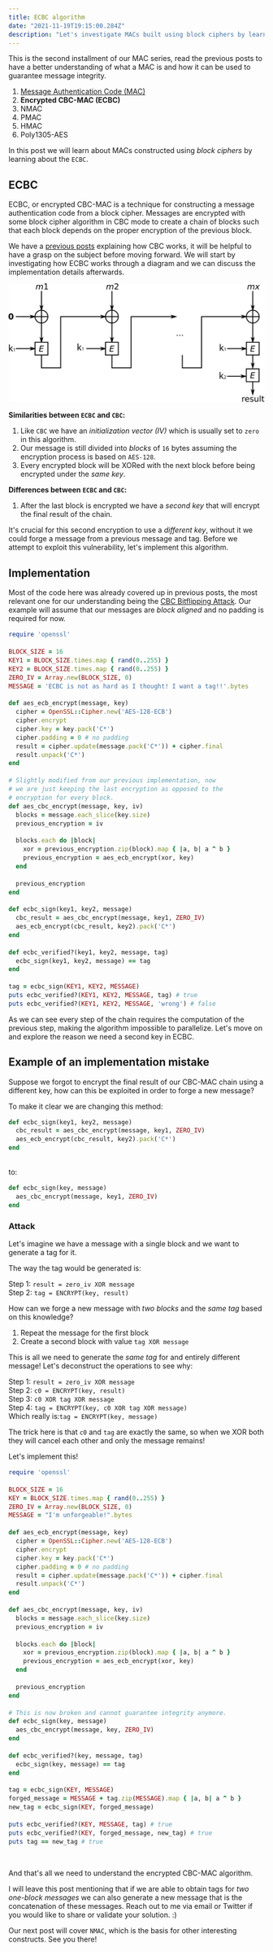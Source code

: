 ```yaml
---
title: ECBC algorithm
date: "2021-11-19T19:15:00.284Z"
description: "Let's investigate MACs built using block ciphers by learning about the ECBC algorithm."
---
```


This is the second installment of our MAC series, read the previous posts to have a better understanding of what a MAC is and how it can be used to guarantee message integrity.

1. [Message Authentication Code (MAC)](/message-authentication-code)
2. **Encrypted CBC-MAC (ECBC)**
3. NMAC
4. PMAC
5. HMAC
6. Poly1305-AES

In this post we will learn about MACs constructed using _block ciphers_ by learning about the `ECBC`.

## ECBC

ECBC, or encrypted CBC-MAC is a technique for constructing a message authentication code from a block cipher. Messages are encrypted with some block cipher algorithm in CBC mode to create a chain of blocks such that each block depends on the proper encryption of the previous block.

We have a [previous posts](/cbc-bitflipping-attack) explaining how CBC works, it will be helpful to have a grasp on the subject before moving forward. We will start by investigating how ECBC works through a diagram and we can discuss the implementation details afterwards.

![ECBC by Tom Fitzhenry](../../assets/ecbc.svg)

**Similarities between `ECBC` and `CBC`:**

1. Like `CBC` we have an _initialization vector (IV)_ which is usually set to `zero` in this algorithm.
2. Our message is still divided into _blocks_ of `16` bytes assuming the encryption process is based on `AES-128`.
3. Every encrypted block will be XORed with the next block before being encrypted under the _same key_.

**Differences between `ECBC` and `CBC`:**

1. After the last block is encrypted we have a _second key_ that will encrypt the final result of the chain.

It's crucial for this second encryption to use a _different key_, without it we could forge a message from a previous message and tag. Before we attempt to exploit this vulnerability, let's implement this algorithm.

## Implementation

Most of the code here was already covered up in previous posts, the most relevant one for our understanding being the [CBC Bitflipping Attack](/cbc-bitflipping-attack). Our example will assume that our messages are _block aligned_ and no padding is required for now.

```ruby
require 'openssl'

BLOCK_SIZE = 16
KEY1 = BLOCK_SIZE.times.map { rand(0..255) }
KEY2 = BLOCK_SIZE.times.map { rand(0..255) }
ZERO_IV = Array.new(BLOCK_SIZE, 0)
MESSAGE = 'ECBC is not as hard as I thought! I want a tag!!'.bytes

def aes_ecb_encrypt(message, key)
  cipher = OpenSSL::Cipher.new('AES-128-ECB')
  cipher.encrypt
  cipher.key = key.pack('C*')
  cipher.padding = 0 # no padding
  result = cipher.update(message.pack('C*')) + cipher.final
  result.unpack('C*')
end

# Slightly modified from our previous implementation, now
# we are just keeping the last encryption as opposed to the
# encryption for every block.
def aes_cbc_encrypt(message, key, iv)
  blocks = message.each_slice(key.size)
  previous_encryption = iv

  blocks.each do |block|
    xor = previous_encryption.zip(block).map { |a, b| a ^ b }
    previous_encryption = aes_ecb_encrypt(xor, key)
  end

  previous_encryption
end

def ecbc_sign(key1, key2, message)
  cbc_result = aes_cbc_encrypt(message, key1, ZERO_IV)
  aes_ecb_encrypt(cbc_result, key2).pack('C*')
end

def ecbc_verified?(key1, key2, message, tag)
  ecbc_sign(key1, key2, message) == tag
end

tag = ecbc_sign(KEY1, KEY2, MESSAGE)
puts ecbc_verified?(KEY1, KEY2, MESSAGE, tag) # true
puts ecbc_verified?(KEY1, KEY2, MESSAGE, 'wrong') # false
```

As we can see every step of the chain requires the computation of the previous step, making the algorithm impossible to parallelize. Let's move on and explore the reason we need a second key in ECBC.

## Example of an implementation mistake

Suppose we forgot to encrypt the final result of our CBC-MAC chain using a different key, how can this be exploited in order to forge a new message?

To make it clear we are changing this method:

```ruby
def ecbc_sign(key1, key2, message)
  cbc_result = aes_cbc_encrypt(message, key1, ZERO_IV)
  aes_ecb_encrypt(cbc_result, key2).pack('C*')
end
```

<br /> to:

```ruby
def ecbc_sign(key, message)
  aes_cbc_encrypt(message, key1, ZERO_IV)
end
```

### Attack

Let's imagine we have a message with a single block and we want to generate a tag for it.

The way the tag would be generated is:

Step 1: `result = zero_iv XOR message` <br />
Step 2: `tag = ENCRYPT(key, result)`

How can we forge a new message with _two blocks_ and the _same tag_ based on this knowledge?

1. Repeat the message for the first block
2. Create a second block with value `tag XOR message`

This is all we need to generate the _same tag_ for and entirely different message! Let's deconstruct the operations to see why:

Step 1: `result = zero_iv XOR message` <br />
Step 2: `c0 = ENCRYPT(key, result)` <br />
Step 3: `c0 XOR tag XOR message` <br />
Step 4: `tag = ENCRYPT(key, c0 XOR tag XOR message)` <br />
Which really is:`tag = ENCRYPT(key, message)`

The trick here is that `c0` and `tag` are exactly the same, so when we XOR both they will cancel each other and only the message remains!

Let's implement this!

```ruby
require 'openssl'

BLOCK_SIZE = 16
KEY = BLOCK_SIZE.times.map { rand(0..255) }
ZERO_IV = Array.new(BLOCK_SIZE, 0)
MESSAGE = "I'm unforgeable!".bytes

def aes_ecb_encrypt(message, key)
  cipher = OpenSSL::Cipher.new('AES-128-ECB')
  cipher.encrypt
  cipher.key = key.pack('C*')
  cipher.padding = 0 # no padding
  result = cipher.update(message.pack('C*')) + cipher.final
  result.unpack('C*')
end

def aes_cbc_encrypt(message, key, iv)
  blocks = message.each_slice(key.size)
  previous_encryption = iv

  blocks.each do |block|
    xor = previous_encryption.zip(block).map { |a, b| a ^ b }
    previous_encryption = aes_ecb_encrypt(xor, key)
  end

  previous_encryption
end

# This is now broken and cannot guarantee integrity anymore.
def ecbc_sign(key, message)
  aes_cbc_encrypt(message, key, ZERO_IV)
end

def ecbc_verified?(key, message, tag)
  ecbc_sign(key, message) == tag
end

tag = ecbc_sign(KEY, MESSAGE)
forged_message = MESSAGE + tag.zip(MESSAGE).map { |a, b| a ^ b }
new_tag = ecbc_sign(KEY, forged_message)

puts ecbc_verified?(KEY, MESSAGE, tag) # true
puts ecbc_verified?(KEY, forged_message, new_tag) # true
puts tag == new_tag # true
```

<br />

And that's all we need to understand the encrypted CBC-MAC algorithm.

I will leave this post mentioning that if we are able to obtain tags for _two one-block messages_ we can also generate a new message that is the concatenation of these messages. Reach out to me via email or Twitter if you would like to share or validate your solution. :)

Our next post will cover `NMAC`, which is the basis for other interesting constructs. See you there!
